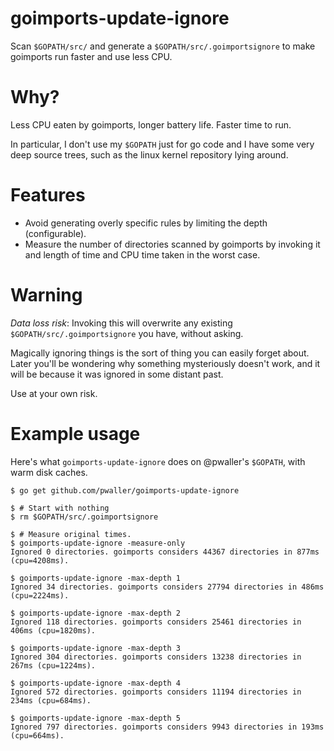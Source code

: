 goimports-update-ignore
=======================

Scan `$GOPATH/src/` and generate a `$GOPATH/src/.goimportsignore` to make
goimports run faster and use less CPU.

# Why?

Less CPU eaten by goimports, longer battery life. Faster time to run.

In particular, I don't use my `$GOPATH` just for go code and I have some very
deep source trees, such as the linux kernel repository lying around.

# Features

* Avoid generating overly specific rules by limiting the depth (configurable).
* Measure the number of directories scanned by goimports by invoking it and
  length of time and CPU time taken in the worst case.

# Warning

*Data loss risk*: Invoking this will overwrite any existing
                  `$GOPATH/src/.goimportsignore` you have, without asking.

Magically ignoring things is the sort of thing you can easily forget about.
Later you'll be wondering why something mysteriously doesn't work, and it will
be because it was ignored in some distant past.

Use at your own risk.

# Example usage

Here's what `goimports-update-ignore` does on @pwaller's `$GOPATH`, with warm
disk caches.

```
$ go get github.com/pwaller/goimports-update-ignore

$ # Start with nothing
$ rm $GOPATH/src/.goimportsignore

$ # Measure original times.
$ goimports-update-ignore -measure-only
Ignored 0 directories. goimports considers 44367 directories in 877ms (cpu=4208ms).

$ goimports-update-ignore -max-depth 1
Ignored 34 directories. goimports considers 27794 directories in 486ms (cpu=2224ms).

$ goimports-update-ignore -max-depth 2
Ignored 118 directories. goimports considers 25461 directories in 406ms (cpu=1820ms).

$ goimports-update-ignore -max-depth 3
Ignored 304 directories. goimports considers 13238 directories in 267ms (cpu=1224ms).

$ goimports-update-ignore -max-depth 4
Ignored 572 directories. goimports considers 11194 directories in 234ms (cpu=684ms).

$ goimports-update-ignore -max-depth 5
Ignored 797 directories. goimports considers 9943 directories in 193ms (cpu=664ms).
```
